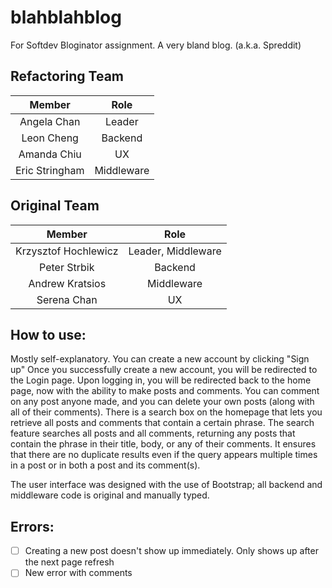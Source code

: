 # blahblahblog
For Softdev Bloginator assignment.
A very bland blog. (a.k.a. Spreddit)


## Refactoring Team
|      **Member**      |            **Role**            |
|:--------------------:|:------------------------------:|
|Angela Chan           | Leader                         |
|Leon Cheng            | Backend                        |
|Amanda Chiu           | UX                             |
|Eric Stringham        | Middleware                     |


## Original Team
|      **Member**      |            **Role**            |
|:--------------------:|:------------------------------:|
|Krzysztof Hochlewicz  | Leader, Middleware             |
|Peter Strbik          | Backend                        |
|Andrew Kratsios       | Middleware                     |
|Serena Chan           | UX                             |

## How to use:
 Mostly self-explanatory.
 You can create a new account by clicking "Sign up"
 Once you successfully create a new account, you will be redirected to the Login page.
 Upon logging in, you will be redirected back to the home page, now with the ability to make posts and comments.
 You can comment on any post anyone made, and you can delete your own posts (along with all of their comments).
 There is a search box on the homepage that lets you retrieve all posts and comments that contain a certain phrase.
 The search feature searches all posts and all comments, returning any posts that contain the phrase in their title, body, or any of their comments. 
 It ensures that there are no duplicate results even if the query appears multiple times in a post or in both a post and its comment(s).
 
 The user interface was designed with the use of Bootstrap; all backend and middleware code is original and manually typed.


## Errors:
- [ ] Creating a new post doesn't show up immediately. Only shows up after the next page refresh
- [ ] New error with comments